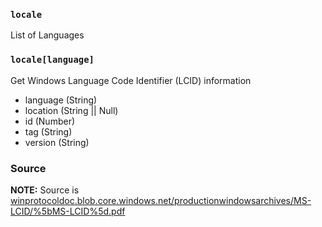 ### `locale`
List of Languages

### `locale[language]`
Get Windows Language Code Identifier (LCID) information

- language (String)
- location (String || Null)
- id (Number)
- tag (String)
- version (String)

### Source
**NOTE:** Source is [winprotocoldoc.blob.core.windows.net/productionwindowsarchives/MS-LCID/%5bMS-LCID%5d.pdf](https://winprotocoldoc.blob.core.windows.net/productionwindowsarchives/MS-LCID/%5bMS-LCID%5d.pdf)
